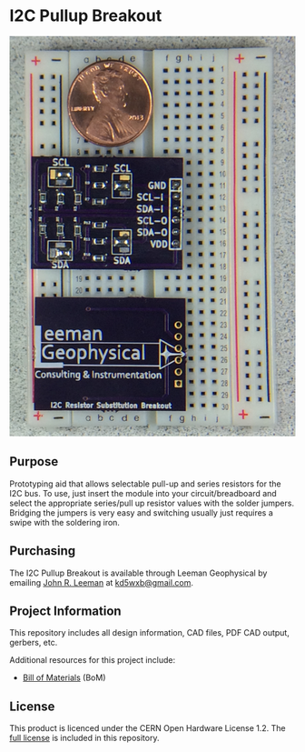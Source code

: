 # I2C Pullup Breakout

![](I2CPullup_Image.jpg)

## Purpose

Prototyping aid that allows selectable pull-up and series resistors for the I2C
bus. To use, just insert the module into your circuit/breadboard and select the
appropriate series/pull up resistor values with the solder  jumpers. Bridging
the jumpers is very easy and switching usually just requires a swipe with the
soldering iron.

## Purchasing

The I2C Pullup Breakout is available through Leeman Geophysical by emailing
[John R. Leeman](http://www.johnrleeman.com) at <kd5wxb@gmail.com>.

## Project Information

This repository includes all design information, CAD files, PDF CAD output,
gerbers, etc.

Additional resources for this project include:

- [Bill of Materials](BoM.md) (BoM)

## License

This product is licenced under the CERN Open Hardware License 1.2. The [full
license](cern_ohl_v_1_2.txt) is included in this repository. 
